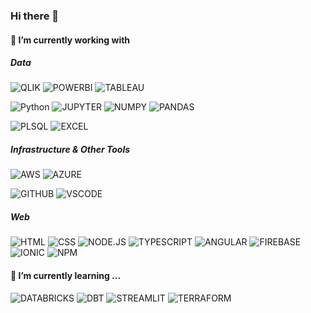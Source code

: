 ### Hi there 👋

#### 🔭 I’m currently working with

##### Data

<p>
<img alt="QLIK" src="https://img.shields.io/badge/Qlik%20Sense-009845?style=for-the-badge&logo=Qgis&logoColor=white" />
<img alt="POWERBI" src="https://img.shields.io/badge/PowerBI-F2C811?style=for-the-badge&logo=Power%20BI&logoColor=white" />
<img alt="TABLEAU" src="https://img.shields.io/badge/Tableau-E97627?style=for-the-badge&logo=Tableau&logoColor=white" />
</p>

<p>
<img alt="Python" src="https://img.shields.io/badge/Python-3776AB?style=for-the-badge&logo=python&logoColor=white"/>
<img alt="JUPYTER" src="https://img.shields.io/badge/Jupyter-F37626.svg?&style=for-the-badge&logo=Jupyter&logoColor=white" />
<img alt="NUMPY" src="https://img.shields.io/badge/Numpy-777BB4?style=for-the-badge&logo=numpy&logoColor=white" />
<img alt="PANDAS" src="https://img.shields.io/badge/Pandas-2C2D72?style=for-the-badge&logo=pandas&logoColor=white" />
</p>
<p>
<img alt="PLSQL" src="https://img.shields.io/badge/PLSQL-F80000?style=for-the-badge&logo=oracle&logoColor=black" />
<img alt="EXCEL" src="https://img.shields.io/badge/Microsoft_Excel-217346?style=for-the-badge&logo=microsoft-excel&logoColor=white"/>
</p>

##### Infrastructure & Other Tools
<p>
<img alt="AWS" src="https://img.shields.io/badge/Amazon_AWS-232F3E?style=for-the-badge&logo=amazon-aws&logoColor=white" />
<img alt="AZURE" src="https://img.shields.io/badge/Microsoft_Azure-0089D6?style=for-the-badge&logo=microsoft-azure&logoColor=white"/>
</p>
<p>
<img alt="GITHUB" src="https://img.shields.io/badge/GitHub-100000?style=for-the-badge&logo=github&logoColor=white" />
<img alt="VSCODE" src="https://img.shields.io/badge/VSCode-0078D4?style=for-the-badge&logo=visual%20studio%20code&logoColor=white" />
</p>

##### Web
<p>
  
<img alt="HTML" src="https://img.shields.io/badge/HTML-239120?style=for-the-badge&logo=html5&logoColor=white" /> 
<img alt="CSS" src="https://img.shields.io/badge/CSS-239120?&style=for-the-badge&logo=css3&logoColor=white" /> 
<img alt="NODE.JS" src="https://img.shields.io/badge/Node.js-43853D?style=for-the-badge&logo=node.js&logoColor=white" />
<img alt="TYPESCRIPT" src="https://img.shields.io/badge/TypeScript-007ACC?style=for-the-badge&logo=typescript&logoColor=white" />
<img alt="ANGULAR" src="https://img.shields.io/badge/Angular-DD0031?style=for-the-badge&logo=angular&logoColor=white" />
<img alt="FIREBASE" src="https://img.shields.io/badge/firebase-ffca28?style=for-the-badge&logo=firebase&logoColor=black" />
<img alt="IONIC" src="https://img.shields.io/badge/Ionic-3880FF?style=for-the-badge&logo=ionic&logoColor=white" />
<img alt="NPM" src="https://img.shields.io/badge/npm-CB3837?style=for-the-badge&logo=npm&logoColor=white" />
</p>


#### 🌱 I’m currently learning ...
<p>
<img alt="DATABRICKS" src="https://img.shields.io/badge/Databricks-FF3621?style=for-the-badge&logo=Databricks&logoColor=white" />
<img alt="DBT" src="https://img.shields.io/badge/dbt-FF694B?style=for-the-badge&logo=dbt&logoColor=white" />
<img alt="STREAMLIT" src="https://img.shields.io/badge/Streamlit-FF4B4B?style=for-the-badge&logo=Streamlit&logoColor=white" />
<img alt="TERRAFORM" src="https://img.shields.io/badge/terraform-%235835CC.svg?style=for-the-badge&logo=terraform&logoColor=white" />
</p>
